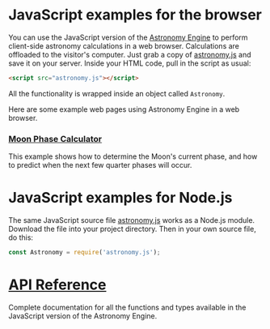 # JavaScript examples for the browser
You can use the JavaScript version of the 
[Astronomy Engine](https://cosinekitty.github.io/astronomy)
to perform client-side astronomy calculations in a web browser.
Calculations are offloaded to the visitor's computer.
Just grab a copy of 
[astronomy.js](https://github.com/cosinekitty/astronomy/blob/master/source/js/astronomy.js)
and save it on your server. Inside your HTML code, pull in the script as usual:

```html
<script src="astronomy.js"></script>
```

All the functionality is wrapped inside an object called `Astronomy`.

Here are some example web pages using Astronomy Engine in a web browser.

### [Moon Phase Calculator](moonphase.html)
This example shows how to determine the Moon's current phase,
and how to predict when the next few quarter phases will occur.

# JavaScript examples for Node.js
The same JavaScript source file
[astronomy.js](https://github.com/cosinekitty/astronomy/blob/master/source/js/astronomy.js)
works as a Node.js module. Download the file into your project directory. 
Then in your own source file, do this:

```javascript
const Astronomy = require('astronomy.js');
```

# [API Reference](../../source/js/README.md)
Complete documentation for all the functions and types available
in the JavaScript version of the Astronomy Engine.
